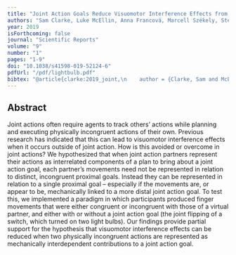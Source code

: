 ```yaml
--- 
title: "Joint Action Goals Reduce Visuomotor Interference Effects from a Partner’s Incongruent Actions"
authors: "Sam Clarke, Luke McEllin, Anna Francová, Marcell Székely, Stephen A. Butterfill and John Michael"
year: 2019
isForthcoming: false
journal: "Scientific Reports"
volume: "9"
number: "1"
pages: "1-9"
doi: "10.1038/s41598-019-52124-6"
pdfUrl: "/pdf/lightbulb.pdf"
bibtex: "@article{clarke:2019_joint,\n    author = {Clarke, Sam and McEllin, Luke and Francov{\\'a}, Anna and Sz{\\'e}kely, Marcell and Butterfill, Stephen A. and Michael, John},\n    date-added = {2020-01-20 11:50:38 +0000},\n    doi = {10.1038/s41598-019-52124-6},\n    issn = {2045-2322},\n    journal = {Scientific Reports},\n    language = {en},\n    number = {1},\n    pages = {1--9},\n    title = {Joint Action Goals Reduce Visuomotor Interference Effects from a Partner's Incongruent Actions},\n    volume = {9},\n    year = {2019},\n    bdsk-url-1 = {https://doi.org/10.1038/s41598-019-52124-6}\n}\n\n"
---
```



## Abstract

Joint actions often require agents to track others’ actions while planning and executing physically incongruent actions of their own. Previous research has indicated that this can lead to visuomotor interference effects when it occurs outside of joint action. How is this avoided or overcome in joint actions? We hypothesized that when joint action partners represent their actions as interrelated components of a plan to bring about a joint action goal, each partner’s movements need not be represented in relation to distinct, incongruent proximal goals. Instead they can be represented in relation to a single proximal goal – especially if the movements are, or appear to be, mechanically linked to a more distal joint action goal. To test this, we implemented a paradigm in which participants produced finger movements that were either congruent or incongruent with those of a virtual partner, and either with or without a joint action goal (the joint flipping of a switch, which turned on two light bulbs). Our findings provide partial support for the hypothesis that visuomotor interference effects can be reduced when two physically incongruent actions are represented as mechanically interdependent contributions to a joint action goal.


